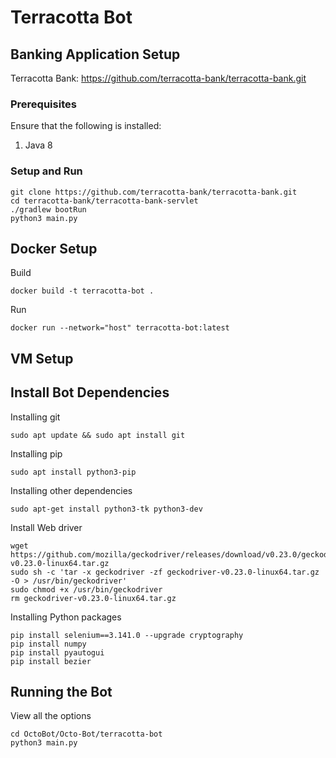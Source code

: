 # Terracotta Bot

## Banking Application Setup
Terracotta Bank: https://github.com/terracotta-bank/terracotta-bank.git

### Prerequisites
Ensure that the following is installed:
1. Java 8

### Setup and Run
```console
git clone https://github.com/terracotta-bank/terracotta-bank.git
cd terracotta-bank/terracotta-bank-servlet
./gradlew bootRun
python3 main.py
```


## Docker Setup

Build
```console
docker build -t terracotta-bot .
```

Run
```console
docker run --network="host" terracotta-bot:latest
```

## VM Setup

## Install Bot Dependencies
Installing git
```console
sudo apt update && sudo apt install git
```

Installing pip
```console
sudo apt install python3-pip
```

Installing other dependencies
```console
sudo apt-get install python3-tk python3-dev
```
Install Web driver
```
wget https://github.com/mozilla/geckodriver/releases/download/v0.23.0/geckodriver-v0.23.0-linux64.tar.gz
sudo sh -c 'tar -x geckodriver -zf geckodriver-v0.23.0-linux64.tar.gz -O > /usr/bin/geckodriver'
sudo chmod +x /usr/bin/geckodriver
rm geckodriver-v0.23.0-linux64.tar.gz

```

Installing Python packages
```console
pip install selenium==3.141.0 --upgrade cryptography
pip install numpy
pip install pyautogui
pip install bezier
```

## Running the Bot
View all the options
```console
cd OctoBot/Octo-Bot/terracotta-bot
python3 main.py
```